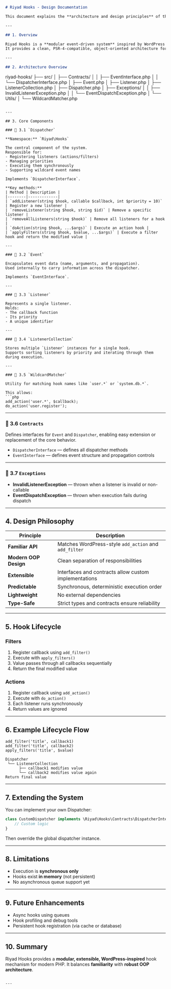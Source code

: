 ```markdown
# Riyad Hooks - Design Documentation

This document explains the **architecture and design principles** of the Riyad Hooks system.

---

## 1. Overview

Riyad Hooks is a **modular event-driven system** inspired by WordPress hooks, rebuilt with modern PHP design patterns.  
It provides a clean, PSR-4-compatible, object-oriented architecture for **actions** and **filters**.

---

## 2. Architecture Overview

````

riyad-hooks/
├── src/
│   ├── Contracts/
│   │   ├── EventInterface.php
│   │   └── DispatcherInterface.php
│   ├── Event.php
│   ├── Listener.php
│   ├── ListenerCollection.php
│   ├── Dispatcher.php
│   ├── Exceptions/
│   │   ├── InvalidListenerException.php
│   │   └── EventDispatchException.php
│   └── Utils/
│       └── WildcardMatcher.php

````

---

## 3. Core Components

### 🧩 3.1 `Dispatcher`

**Namespace:** `Riyad\Hooks`

The central component of the system.  
Responsible for:
- Registering listeners (actions/filters)
- Managing priorities
- Executing them synchronously
- Supporting wildcard event names

Implements `DispatcherInterface`.

**Key methods:**
| Method | Description |
|--------|-------------|
| `addListener(string $hook, callable $callback, int $priority = 10)` | Register a new listener |
| `removeListener(string $hook, string $id)` | Remove a specific listener |
| `removeAllListeners(string $hook)` | Remove all listeners for a hook |
| `doAction(string $hook, ...$args)` | Execute an action hook |
| `applyFilters(string $hook, $value, ...$args)` | Execute a filter hook and return the modified value |

---

### 🧩 3.2 `Event`

Encapsulates event data (name, arguments, and propagation).  
Used internally to carry information across the dispatcher.

Implements `EventInterface`.

---

### 🧩 3.3 `Listener`

Represents a single listener.  
Holds:
- The callback function
- Its priority
- A unique identifier

---

### 🧩 3.4 `ListenerCollection`

Stores multiple `Listener` instances for a single hook.  
Supports sorting listeners by priority and iterating through them during execution.

---

### 🧩 3.5 `WildcardMatcher`

Utility for matching hook names like `user.*` or `system.db.*`.

This allows:
```php
add_action('user.*', $callback);
do_action('user.register');
````

---

### 🧩 3.6 `Contracts`

Defines interfaces for `Event` and `Dispatcher`, enabling easy extension or replacement of the core behavior.

* `DispatcherInterface` — defines all dispatcher methods
* `EventInterface` — defines event structure and propagation controls

---

### 🧩 3.7 `Exceptions`

* **InvalidListenerException** — thrown when a listener is invalid or non-callable
* **EventDispatchException** — thrown when execution fails during dispatch

---

## 4. Design Philosophy

| Principle             | Description                                           |
| --------------------- | ----------------------------------------------------- |
| **Familiar API**      | Matches WordPress-style `add_action` and `add_filter` |
| **Modern OOP Design** | Clean separation of responsibilities                  |
| **Extensible**        | Interfaces and contracts allow custom implementations |
| **Predictable**       | Synchronous, deterministic execution order            |
| **Lightweight**       | No external dependencies                              |
| **Type-Safe**         | Strict types and contracts ensure reliability         |

---

## 5. Hook Lifecycle

### Filters

1. Register callback using `add_filter()`
2. Execute with `apply_filters()`
3. Value passes through all callbacks sequentially
4. Return the final modified value

### Actions

1. Register callback using `add_action()`
2. Execute with `do_action()`
3. Each listener runs synchronously
4. Return values are ignored

---

## 6. Example Lifecycle Flow

```
add_filter('title', callback1)
add_filter('title', callback2)
apply_filters('title', $value)

Dispatcher
 └── ListenerCollection
      ├── callback1 modifies value
      └── callback2 modifies value again
Return final value
```

---

## 7. Extending the System

You can implement your own Dispatcher:

```php
class CustomDispatcher implements \Riyad\Hooks\Contracts\DispatcherInterface {
    // Custom logic
}
```

Then override the global dispatcher instance.

---

## 8. Limitations

* Execution is **synchronous only**
* Hooks exist **in memory** (not persistent)
* No asynchronous queue support yet

---

## 9. Future Enhancements

* Async hooks using queues
* Hook profiling and debug tools
* Persistent hook registration (via cache or database)

---

## 10. Summary

Riyad Hooks provides a **modular, extensible, WordPress-inspired** hook mechanism for modern PHP.
It balances **familiarity** with **robust OOP architecture**.

````

---
